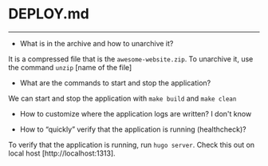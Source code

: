 # DEPLOY.md
---

- What is in the archive and how to unarchive it?

It is a compressed file that is the `awesome-website.zip`.
To unarchive it, use the command `unzip` [name of the file]

- What are the commands to start and stop the application?

We can start and stop the application with `make build` and `make clean`

- How to customize where the application logs are written?
I don't know

- How to “quickly” verify that the application is running (healthcheck)?

To verify that the application is running, run `hugo server`.
Check this out on local host [http://localhost:1313].